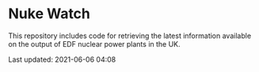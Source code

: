 # Nuke Watch

This repository includes code for retrieving the latest information available on the output of EDF nuclear power plants in the UK.

Last updated: 2021-06-06 04:08
